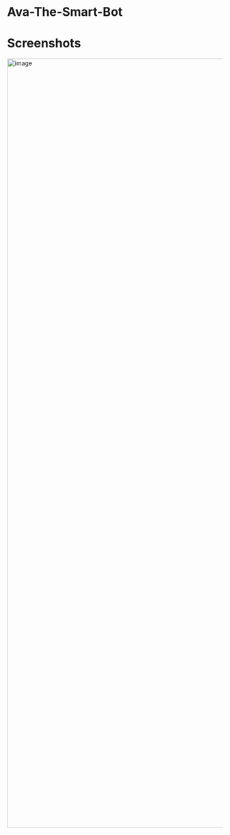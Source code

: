 # Ava-The-Smart-Bot

# Screenshots
<img width="1792" alt="image" src="https://github.com/kushwahavishal646/Ava-The-Smart-Bot/assets/69454547/57a89115-a49a-4899-a81c-b6c5d6031541">
